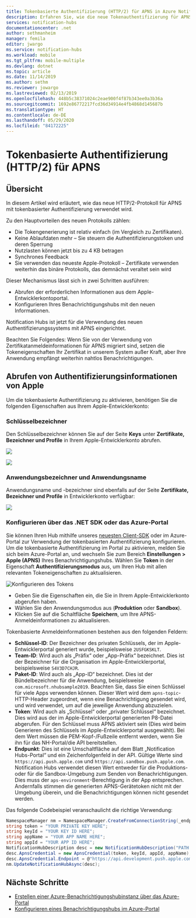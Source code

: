 ```yaml
---
title: Tokenbasierte Authentifizierung (HTTP/2) für APNS in Azure Notification Hubs | Microsoft-Dokumentation
description: Erfahren Sie, wie die neue Tokenauthentifizierung für APNS verwendet wird.
services: notification-hubs
documentationcenter: .net
author: sethmanheim
manager: femila
editor: jwargo
ms.service: notification-hubs
ms.workload: mobile
ms.tgt_pltfrm: mobile-multiple
ms.devlang: dotnet
ms.topic: article
ms.date: 11/14/2019
ms.author: sethm
ms.reviewer: jowargo
ms.lastreviewed: 02/13/2019
ms.openlocfilehash: 448b5c38371024c2eae900f4f87b343ee0a3b36a
ms.sourcegitcommit: 1692e86772217fcd36d34914e4fb4868d145687b
ms.translationtype: HT
ms.contentlocale: de-DE
ms.lasthandoff: 05/29/2020
ms.locfileid: "84172225"
---
```

# <a name="token-based-http2-authentication-for-apns"></a>Tokenbasierte Authentifizierung (HTTP/2) für APNS

## <a name="overview"></a>Übersicht

In diesem Artikel wird erläutert, wie das neue HTTP/2-Protokoll für APNS mit tokenbasierter Authentifizierung verwendet wird.

Zu den Hauptvorteilen des neuen Protokolls zählen:

* Die Tokengenerierung ist relativ einfach (im Vergleich zu Zertifikaten).
* Keine Ablaufdaten mehr – Sie steuern die Authentifizierungstoken und deren Sperrung
* Nutzlasten können jetzt bis zu 4 KB betragen
* Synchrones Feedback
* Sie verwenden das neueste Apple-Protokoll – Zertifikate verwenden weiterhin das binäre Protokolls, das demnächst veraltet sein wird

Dieser Mechanismus lässt sich in zwei Schritten ausführen:

* Abrufen der erforderlichen Informationen aus dem Apple-Entwicklerkontoportal.
* Konfigurieren Ihres Benachrichtigungshubs mit den neuen Informationen.

Notification Hubs ist jetzt für die Verwendung des neuen Authentifizierungssystems mit APNS eingerichtet.

Beachten Sie Folgendes: Wenn Sie von der Verwendung von Zertifikatanmeldeinformationen für APNS migriert sind, setzen die Tokeneigenschaften Ihr Zertifikat in unserem System außer Kraft, aber Ihre Anwendung empfängt weiterhin nahtlos Benachrichtigungen.

## <a name="obtaining-authentication-information-from-apple"></a>Abrufen von Authentifizierungsinformationen von Apple

Um die tokenbasierte Authentifizierung zu aktivieren, benötigen Sie die folgenden Eigenschaften aus Ihrem Apple-Entwicklerkonto:

### <a name="key-identifier"></a>Schlüsselbezeichner

Den Schlüsselbezeichner können Sie auf der Seite **Keys** unter **Zertifikate, Bezeichner und Profile** in Ihrem Apple-Entwicklerkonto abrufen.

![](./media/notification-hubs-push-notification-http2-token-authentification/keys.png)

![](./media/notification-hubs-push-notification-http2-token-authentification/obtaining-auth-information-from-apple.png)

### <a name="application-identifier-and-application-name"></a>Anwendungsbezeichner und Anwendungsname

Anwendungsname und -bezeichner sind ebenfalls auf der Seite **Zertifikate, Bezeichner und Profile** in Entwicklerkonto verfügbar:

![](./media/notification-hubs-push-notification-http2-token-authentification/app-name.png)

### <a name="configure-via-the-net-sdk-or-the-azure-portal"></a>Konfigurieren über das .NET SDK oder das Azure-Portal

Sie können Ihren Hub mithilfe unseres [neuesten Client-SDK](https://www.nuget.org/packages/Microsoft.Azure.NotificationHubs) oder im Azure-Portal zur Verwendung der tokenbasierten Authentifizierung konfigurieren. Um die tokenbasierte Authentifizierung im Portal zu aktivieren, melden Sie sich beim Azure-Portal an, und wechseln Sie zum Bereich **Einstellungen > Apple (APNS)** Ihres Benachrichtigungshubs. Wählen Sie **Token** in der Eigenschaft **Authentifizierungsmodus** aus, um Ihren Hub mit allen relevanten Tokeneigenschaften zu aktualisieren.

![Konfigurieren des Tokens](./media/notification-hubs-push-notification-http2-token-authentification/azure-portal-apns-settings.png)

* Geben Sie die Eigenschaften ein, die Sie in Ihrem Apple-Entwicklerkonto abgerufen haben.
* Wählen Sie den Anwendungsmodus aus (**Produktion** oder **Sandbox**).
* Klicken Sie auf die Schaltfläche **Speichern**, um Ihre APNS-Anmeldeinformationen zu aktualisieren.

Tokenbasierte Anmeldeinformationen bestehen aus den folgenden Feldern:

* **Schlüssel-ID**: Der Bezeichner des privaten Schlüssels, der im Apple-Entwicklerportal generiert wurde, beispielsweise `2USFGKSKLT`.
* **Team-ID**: Wird auch als „Präfix“ oder „App-Präfix“ bezeichnet. Dies ist der Bezeichner für die Organisation im Apple-Entwicklerportal, beispielsweise `S4V3D7CHJR`.
* **Paket-ID**: Wird auch als „App-ID“ bezeichnet. Dies ist der Bündelbezeichner für die Anwendung, beispielsweise `com.microsoft.nhubsample2019`. Beachten Sie, dass Sie einen Schlüssel für viele Apps verwenden können. Dieser Wert wird dem `apns-topic`-HTTP-Header zugeordnet, wenn eine Benachrichtigung gesendet wird, und wird verwendet, um auf die jeweilige Anwendung abzuzielen.
* **Token**: Wird auch als „Schlüssel“ oder „privater Schlüssel“ bezeichnet. Dies wird aus der im Apple-Entwicklerportal generierten P8-Datei abgerufen. Für den Schlüssel muss APNS aktiviert sein (Dies wird beim Generieren des Schlüssels im Apple-Entwicklerportal ausgewählt). Bei dem Wert müssen die PEM-Kopf-/Fußzeile entfernt werden, wenn Sie ihn für das NH-Portal/die API bereitstellen.
* **Endpunkt**: Dies ist eine Umschaltfläche auf dem Blatt „Notification Hubs-Portal“ und ein Zeichenfolgenfeld in der API. Gültige Werte sind `https://api.push.apple.com` und `https://api.sandbox.push.apple.com`. Notification Hubs verwendet diesen Wert entweder für die Produktions- oder für die Sandbox-Umgebung zum Senden von Benachrichtigungen. Dies muss der `aps-environment`-Berechtigung in der App entsprechen. Andernfalls stimmen die generierten APNS-Gerätetoken nicht mit der Umgebung überein, und die Benachrichtigungen können nicht gesendet werden.

Das folgende Codebeispiel veranschaulicht die richtige Verwendung:

```csharp
NamespaceManager nm = NamespaceManager.CreateFromConnectionString(_endpoint);
string token = "YOUR PRIVATE KEY HERE";
string keyId = "YOUR KEY ID HERE";
string appName = "YOUR APP NAME HERE";
string appId = "YOUR APP ID HERE";
NotificationHubDescription desc = new NotificationHubDescription("PATH TO YOUR HUB");
desc.ApnsCredential = new ApnsCredential(token, keyId, appId, appName);
desc.ApnsCredential.Endpoint = @"https://api.development.push.apple.com:443/3/device";
nm.UpdateNotificationHubAsync(desc);
```

## <a name="next-steps"></a>Nächste Schritte

* [Erstellen einer Azure-Benachrichtigungshubinstanz über das Azure-Portal](create-notification-hub-portal.md)
* [Konfigurieren eines Benachrichtigungshubs im Azure-Portal](create-notification-hub-portal.md)
